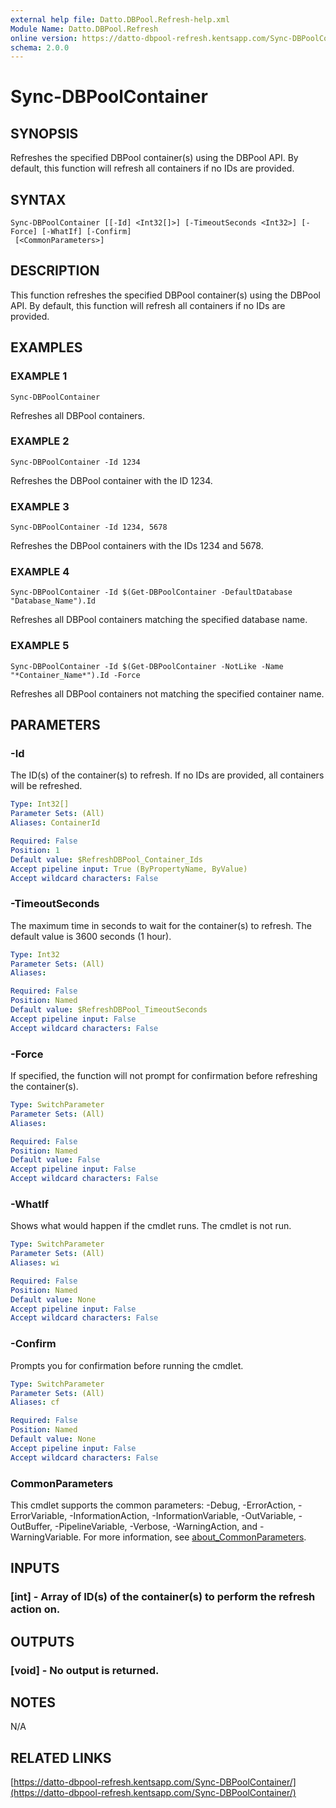 ```yaml
---
external help file: Datto.DBPool.Refresh-help.xml
Module Name: Datto.DBPool.Refresh
online version: https://datto-dbpool-refresh.kentsapp.com/Sync-DBPoolContainer/
schema: 2.0.0
---
```


# Sync-DBPoolContainer

## SYNOPSIS
Refreshes the specified DBPool container(s) using the DBPool API.
By default, this function will refresh all containers if no IDs are provided.

## SYNTAX

```
Sync-DBPoolContainer [[-Id] <Int32[]>] [-TimeoutSeconds <Int32>] [-Force] [-WhatIf] [-Confirm]
 [<CommonParameters>]
```

## DESCRIPTION
This function refreshes the specified DBPool container(s) using the DBPool API.
By default, this function will refresh all containers if no IDs are provided.

## EXAMPLES

### EXAMPLE 1
```
Sync-DBPoolContainer
```

Refreshes all DBPool containers.

### EXAMPLE 2
```
Sync-DBPoolContainer -Id 1234
```

Refreshes the DBPool container with the ID 1234.

### EXAMPLE 3
```
Sync-DBPoolContainer -Id 1234, 5678
```

Refreshes the DBPool containers with the IDs 1234 and 5678.

### EXAMPLE 4
```
Sync-DBPoolContainer -Id $(Get-DBPoolContainer -DefaultDatabase "Database_Name").Id
```

Refreshes all DBPool containers matching the specified database name.

### EXAMPLE 5
```
Sync-DBPoolContainer -Id $(Get-DBPoolContainer -NotLike -Name "*Container_Name*").Id -Force
```

Refreshes all DBPool containers not matching the specified container name.

## PARAMETERS

### -Id
The ID(s) of the container(s) to refresh.
If no IDs are provided, all containers will be refreshed.

```yaml
Type: Int32[]
Parameter Sets: (All)
Aliases: ContainerId

Required: False
Position: 1
Default value: $RefreshDBPool_Container_Ids
Accept pipeline input: True (ByPropertyName, ByValue)
Accept wildcard characters: False
```

### -TimeoutSeconds
The maximum time in seconds to wait for the container(s) to refresh.
The default value is 3600 seconds (1 hour).

```yaml
Type: Int32
Parameter Sets: (All)
Aliases:

Required: False
Position: Named
Default value: $RefreshDBPool_TimeoutSeconds
Accept pipeline input: False
Accept wildcard characters: False
```

### -Force
If specified, the function will not prompt for confirmation before refreshing the container(s).

```yaml
Type: SwitchParameter
Parameter Sets: (All)
Aliases:

Required: False
Position: Named
Default value: False
Accept pipeline input: False
Accept wildcard characters: False
```

### -WhatIf
Shows what would happen if the cmdlet runs.
The cmdlet is not run.

```yaml
Type: SwitchParameter
Parameter Sets: (All)
Aliases: wi

Required: False
Position: Named
Default value: None
Accept pipeline input: False
Accept wildcard characters: False
```

### -Confirm
Prompts you for confirmation before running the cmdlet.

```yaml
Type: SwitchParameter
Parameter Sets: (All)
Aliases: cf

Required: False
Position: Named
Default value: None
Accept pipeline input: False
Accept wildcard characters: False
```

### CommonParameters
This cmdlet supports the common parameters: -Debug, -ErrorAction, -ErrorVariable, -InformationAction, -InformationVariable, -OutVariable, -OutBuffer, -PipelineVariable, -Verbose, -WarningAction, and -WarningVariable. For more information, see [about_CommonParameters](http://go.microsoft.com/fwlink/?LinkID=113216).

## INPUTS

### [int] - Array of ID(s) of the container(s) to perform the refresh action on.
## OUTPUTS

### [void] - No output is returned.
## NOTES
N/A

## RELATED LINKS

[https://datto-dbpool-refresh.kentsapp.com/Sync-DBPoolContainer/](https://datto-dbpool-refresh.kentsapp.com/Sync-DBPoolContainer/)


